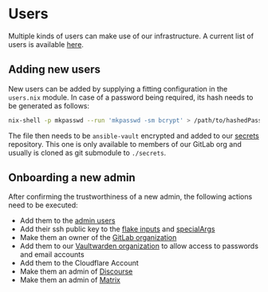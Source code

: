 # Users

Multiple kinds of users can make use of our infrastructure. A current list of users is
available [here](./users/current_users.md).

## Adding new users

New users can be added by supplying a fitting configuration in the `users.nix` module.
In case of a password being required, its hash needs to be generated as follows:

```sh
nix-shell -p mkpasswd --run 'mkpasswd -sm bcrypt' > /path/to/hashedPasswordFile
```

The file then needs to be `ansible-vault` encrypted and added to
our [secrets](https://gitlab.com/garuda-linux/infra-nix-secrets) repository.
This one is only available to members of our GitLab org and usually is cloned as git submodule to `./secrets`.

## Onboarding a new admin

After confirming the trustworthiness of a new admin, the following actions need to be executed:

- Add them to the [admin users](./users/current_users.md#admins)
- Add their ssh public key to
  the [flake inputs](https://gitlab.com/garuda-linux/infra-nix/-/blob/main/flake.nix?ref_type=heads#L59)
  and [specialArgs](https://gitlab.com/garuda-linux/infra-nix/-/blob/main/nixos/flake-module.nix?ref_type=heads#L38)
- Make them an owner of the [GitLab organization](https://gitlab.com/garuda-linux)
- Add them to our [Vaultwarden organization](https://vault.garudalinux.org) to allow access to passwords and email
  accounts
- Add them to the Cloudflare Account
- Make them an admin of [Discourse](https://forum.garudalinux.org)
- Make them an admin of [Matrix](https://matrix.garudalinux.org)
